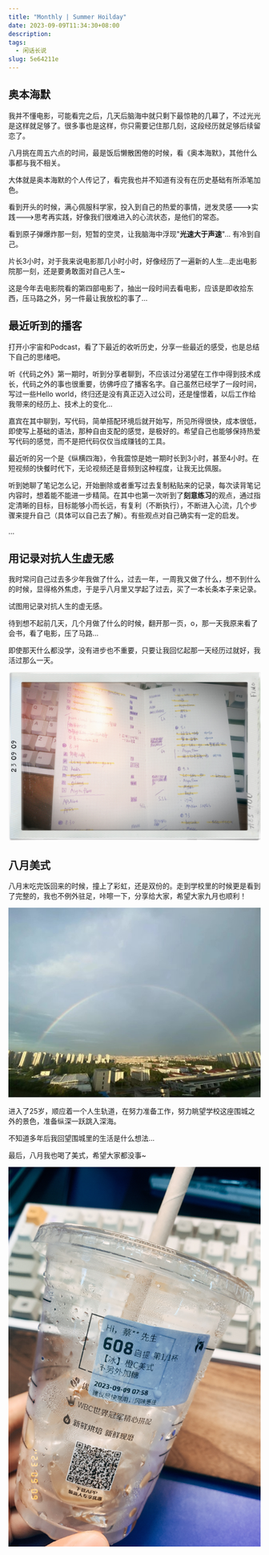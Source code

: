 ```yaml
---
title: "Monthly | Summer Hoilday"
date: 2023-09-09T11:34:30+08:00
description: 
tags:
  - 闲话长说
slug: 5e64211e
---
```



## 奥本海默

我并不懂电影，可能看完之后，几天后脑海中就只剩下最惊艳的几幕了，不过光光是这样就足够了。很多事也是这样，你只需要记住那几刻，这段经历就足够后续留恋了。

八月挑在周五六点的时间，最是饭后懒散困倦的时候，看《奥本海默》，其他什么事都与我不相关。

大体就是奥本海默的个人传记了，看完我也并不知道有没有在历史基础有所添笔加色。

看到开头的时候，满心佩服科学家，投入到自己的热爱的事情，迸发灵感--->实践--->思考再实践，好像我们很难进入的心流状态，是他们的常态。

看到原子弹爆炸那一刻，短暂的空灵，让我脑海中浮现"**光速大于声速**"... 有冷到自己。

片长3小时，对于我来说电影那几小时小时，好像经历了一遍新的人生...走出电影院那一刻，还是要勇敢面对自己人生~

这是今年去电影院看的第四部电影了，抽出一段时间去看电影，应该是即收拾东西，压马路之外，另一件最让我放松的事了...

## 最近听到的播客

打开小宇宙和Podcast，看了下最近的收听历史，分享一些最近的感受，也是总结下自己的思绪吧。

听《代码之外》第一期时，听到分享者聊到，不应该过分渴望在工作中得到技术成长，代码之外的事也很重要，彷佛呼应了播客名字。自己虽然已经学了一段时间，写过一些Hello world，终归还是没有真正迈入过公司，还是憧憬着，以后工作给我带来的经历上、技术上的变化...

嘉宾在其中聊到，写代码，简单搭配环境后就开始写，所见所得很快，成本很低，即使写上基础的语法，那种自由支配的感觉，是极好的。希望自己也能够保持热爱写代码的感觉，而不是把代码仅仅当成赚钱的工具。

最近听的另一个是《纵横四海》，令我震惊是她一期时长到3小时，甚至4小时。在短视频的快餐时代下，无论视频还是音频到这种程度，让我无比佩服。

听到她聊了笔记怎么记，开始删除或者重写过去复制粘贴来的记录，每次读背笔记内容时，想着能不能进一步精简。在其中也第一次听到了**刻意练习**的观点，通过指定清晰的目标，目标能够小而长远，有复利（不断执行），不断进入心流，几个步骤来提升自己（具体可以自己去了解）。有些观点对自己确实有一定的启发。

...


## 用记录对抗人生虚无感

我时常问自己过去多少年我做了什么，过去一年，一周我又做了什么，想不到什么的时候，显得格外焦虑，于是乎八月里又学起了过去，买了一本长条本子来记录。

试图用记录对抗人生的虚无感。

待到想不起前几天，几个月做了什么的时候，翻开那一页，o，那一天我原来看了会书，看了电影，压了马路...

即使那天什么都没学，没有进步也不重要，只要让我回忆起那一天经历过就好，我活过那么一天。

![4b34500b2ff58545ea771f747584c79](../img/23-0909-2.jpg)

## 八月美式

八月末吃完饭回来的时候，撞上了彩虹，还是双份的。走到学校里的时候更是看到了完整的，我也不例外驻足，咔嚓一下，分享给大家，希望大家九月也顺利！

![635a1a8f6a7a4f990b0c17e111eb504](../img/23-0909-3.jpg)

进入了25岁，顺应着一个人生轨道，在努力准备工作，努力眺望学校这座围城之外的景色，准备纵深一跃跳入深海。

不知道多年后我回望围城里的生活是什么想法...

最后，八月我也喝了美式，希望大家都没事~

![c1a942820b08378d0605f2110f7e33b](../img/23-0909-1.jpg)
